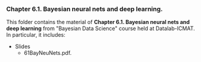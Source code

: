 ### Chapter 6.1. Bayesian neural nets and deep learning.

This folder contains the material of **Chapter 6.1. Bayesian neural nets and deep learning** from "Bayesian Data Science" course held at Datalab-ICMAT. In particular, it includes:

* Slides 
  * 61BayNeuNets.pdf.

